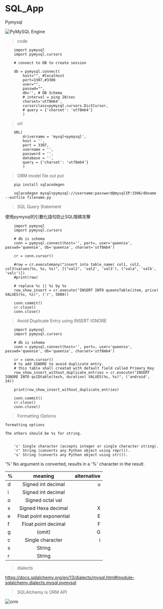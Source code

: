 # SQL_App

Pymysql

![PyMySQL Engine](https://www.xzymoe.com/wp-content/uploads/2019/03/pymysql.png)

> code 


        
        import pymysql
        import pymysql.cursors
        
        # connect to DB to create session
        
        db = pymysql.connect(
            host="", #localhost
            port=3307,#3306
            user="",
            passwd="",
            db='', # DB Schema
            # interval = ping 20/sec 
            charset='utf8mb4',
            cursorclass=pymysql.cursors.DictCursor,
            # query = {'charset': 'utf8mb4'}
            )
        
> url


        URL(
            drivername = 'mysql+pymysql',
            host = '',
            port = 3307,
            username = '',
            password = '',
            database = '',
            query = {'charset': 'utf8mb4'}
            )
            
            
> ORM model file out put


        pip install sqlacodegen 

        sqlacodegen mysql+pymysql://username:password@mysqlIP:3306/dbname --outfile filename.py

> SQL Query Statement

   使用pymysql的引數化語句防止SQL隱碼攻擊

        import pymysql
        import pymysql.cursors

        # db is sshema
        conn = pymysql.connect(host='', port=, user='queenie', passwd='queenie', db='queenie', charset='utf8mb4')

        cr = conn.cursor()

        #row = cr.executemany("insert into table_name( col1, col2, col3)values(%s, %s, %s)", [("val1", 'val2', 'val3'), ("vala", 'valb', 'valc')])
        #print(row)

        # replace %c || %i by %s
        row_show_insert = cr.execute("INSERT INTO queensTable(item, price) VALUES(%s, %s)", ('r', 5000))
        
        conn.commit()
        cr.close()
        conn.close()
        
> Avoid Duplicate Entry using INSERT IGNORE 

        import pymysql
        import pymysql.cursors
        
        # db is sshema
        conn = pymysql.connect(host='', port=, user='queenie', passwd='queenie', db='queenie', charset='utf8mb4')
        
        cr = conn.cursor()
        # to add IGNORE to avoid duplicate entry.
        # this table shall created with default field called Primary_Key
        row_show_insert_without_duplicate_entries = cr.execute("INSERT IGNORE INTO qsIDtable(tech, duration) VALUES(%s, %s)", ('android', 24))
        
        print(row_show_insert_without_duplicate_entries)
        
        conn.commit()
        cr.close()
        conn.close()

> Formatting Options


    formatting options 
 
    The others should be %s for string. 


        'c' Single character (accepts integer or single character string).
        'r' String (converts any Python object using repr()).
        's' String (converts any Python object using str()). 
        
        
'%' No argument is converted, results in a '%' character in the result.
        
|   %      |        meaning          |   alternative  |
|----------|:-----------------------:|---------------:|
| d        | Signed int decimal      |       u        |
| i        | Signed int decimal      |                |
| o        | Signed octal val        |                |
| x        | Signed Hexa decimal     |       X        |
| e        | Float point exponential |       E        |
| f        | Float point decimal     |       F        |
| g        |          (omit)         |       G        |
| c        | Single character        |     i || s     |
| s        | String                  |                |
| r        | String                  |                |

> dialects

<https://docs.sqlalchemy.org/en/13/dialects/mysql.html#module-sqlalchemy.dialects.mysql.pymysql>

> SQLAlchemy is ORM API

 ![orm](https://i2.kknews.cc/SIG=3a21e28/ctp-vzntr/043qo55068n04s6594o6r9r5s62qo93p.jpg)
